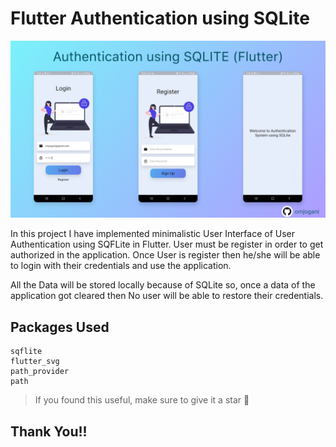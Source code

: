 # Flutter Authentication using SQLite


![Banner](https://github.com/omjogani/authentication-sqflite-flutter/blob/master/assets/images/Banner.png?raw=true "Banner")

In this project I have implemented minimalistic User Interface of User Authentication using SQFLite in Flutter. User must be register in order to get authorized in the application. Once User is register then he/she will be able to login with their credentials and use the application. 

All the Data will be stored locally because of SQLite so, once a data of the application got cleared then No user will be able to restore their credentials.

## Packages Used

    sqflite
    flutter_svg 
    path_provider
    path


>If you found this useful, make sure to give it a star 🌟

## Thank You!!
